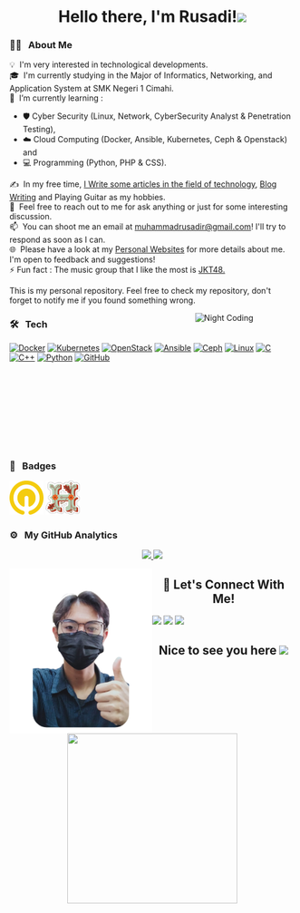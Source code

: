 
<!--
**rusadirr/rusadirr** is a ✨ _special_ ✨ repository because its `README.md` (this file) appears on your GitHub profile.

Here are some ideas to get you started:

- 🔭 I’m currently working on ...
- 🌱 I’m currently learning ...
- 👯 I’m looking to collaborate on ...
- 🤔 I’m looking for help with ...
- 💬 Ask me about ...
- 📫 How to reach me: ...
- 😄 Pronouns: ...
- ⚡ Fun fact: ...
-->

<h1 align="center">Hello there, I'm Rusadi!<img src="https://raw.githubusercontent.com/MartinHeinz/MartinHeinz/master/wave.gif" width="30px"></h1>

### 👨‍💻 &nbsp; About Me

💡 &nbsp;I'm very interested in technological developments.\
🎓 &nbsp;I'm currently studying in the Major of Informatics, Networking, and Application System at SMK Negeri 1 Cimahi.\
🌱 &nbsp;I’m currently learning : 
- 🛡️ Cyber Security (Linux, Network, CyberSecurity Analyst & Penetration Testing), 
- ☁️ Cloud Computing (Docker, Ansible, Kubernetes, Ceph & Openstack) and 
- 💻 Programming (Python, PHP & CSS).

✍️ &nbsp;In my free time, [I Write some articles in the field of technology](https://project.rusadi.me/), [Blog Writing](https://blog.rusadi.me/) and Playing Guitar as my hobbies.\
💬 &nbsp;Feel free to reach out to me for ask anything or just for some interesting discussion.\
📫 &nbsp;You can shoot me an email at muhammadrusadir@gmail.com! I'll try to respond as soon as I can.\
🌐 &nbsp;Please have a look at my [Personal Websites](https://rusadi.me) for more details about me. I'm open to feedback and suggestions! \
⚡ Fun fact : The music group that I like the most is [JKT48.](https://jkt48.com/)

This is my personal repository. Feel free to check my repository, don't forget to notify me if you found something wrong.

<img width="35%" alt="Night Coding" src="https://i.pinimg.com/originals/e4/26/70/e426702edf874b181aced1e2fa5c6cde.gif" align="right"/>

### 🛠️ &nbsp; Tech
[![Docker](https://img.shields.io/badge/docker-%230db7ed.svg?style=for-the-badge&logo=docker&logoColor=white)](https://www.docker.com/)
[![Kubernetes](https://img.shields.io/badge/kubernetes-%23326ce5.svg?style=for-the-badge&logo=kubernetes&logoColor=white)](https://kubernetes.io/)
[![OpenStack](https://img.shields.io/badge/Openstack-%23f01742.svg?style=for-the-badge&logo=openstack&logoColor=white)](https://www.openstack.org/)
[![Ansible](https://img.shields.io/badge/ansible-%231A1918.svg?style=for-the-badge&logo=ansible&logoColor=white)](https://www.ansible.com/)
[![Ceph](https://img.shields.io/badge/ceph-%23EF5C55.svg?&style=for-the-badge&logo=ceph&logoColor=white)](https://ceph.io/en/)
[![Linux](https://img.shields.io/badge/-Linux-fcc624?style=for-the-badge&logo=linux&logoColor=white)](https://www.linuxfoundation.org/)
[![C](https://img.shields.io/badge/C-00599C?style=for-the-badge&logo=c&logoColor=white)](https://www.cprogramming.com/")
[![C++](https://img.shields.io/badge/C%2B%2B-00599C?style=for-the-badge&logo=c%2B%2B&logoColor=white)](https://isocpp.org/std/the-standard)
[![Python](https://img.shields.io/badge/Python-FFD43B?style=for-the-badge&logo=python&logoColor=darkgreen)](https://www.python.org)
[![GitHub](https://img.shields.io/badge/GitHub-100000?style=for-the-badge&logo=github&logoColor=white)](https://github.com/)

<!--

[![]()]()

-->

<br><br>
<br><br>
<br><br>
<br><br>

### 🥇 &nbsp; Badges <br>
<a href="https://www.qwiklabs.com/public_profiles/d6de05fa-537a-4759-9b2b-ba310126bea0"><img src="Badges/Qwiklabs.png" alt="Qwiklabs Badge" width="60" height="60"></a> 
<a href="https://hacktoberfest.digitalocean.com/"><img src="Badges/Hacktoberfest21.png" alt="Hacktoberfest21 Badge" width="60" height="60"></a>

### ⚙️ &nbsp; My GitHub Analytics
<p align="center">
<a href="https://github.com/rusadirr">
  <img height="180em" src="https://github-readme-stats-eight-theta.vercel.app/api?username=rusadirr&show_icons=true&theme=algolia&include_all_commits=true&count_private=true"/>
  <img height="180em" src="https://github-readme-stats-eight-theta.vercel.app/api/top-langs/?username=rusadirr&layout=compact&langs_count=8&theme=algolia"/>
</a>
</p>

<!-- 




BUAT BLOG  





-->

<img src ="Images/rusadi.png" align = "left" width = 50%>
<div>
<h2 align='center'>🔗 Let's Connect With Me!</h2>

<!--
[<img align="top" alt="Portfolio" src="https://img.shields.io/badge/Portfolio-%23000000.svg?style=for-the-badge&logo=firefox&logoColor=#FF7139" />](https://rusadi.me/)
<br><br>
[<img align="top" alt="LinkedIn" src="https://img.shields.io/badge/LinkedIn-0077B5?style=for-the-badge&logo=linkedin&logoColor=white" />](http://www.linkedin.com/in/rusadirr)
<br><br>
[<img align="top" alt="Instagram" src="https://img.shields.io/badge/Instagram-E4405F?style=for-the-badge&logo=instagram&logoColor=white" />](https://www.instagram.com/rusadirr/)
<br><br>
-->

[![](https://img.shields.io/badge/Portfolio-%23000000.svg?style=for-the-badge&logo=firefox&logoColor=#FF7139)](https://rusadi.me/)
[![](https://img.shields.io/badge/LinkedIn-0077B5?style=for-the-badge&logo=linkedin&logoColor=white)](https://www.linkedin.com/in/rusadirr/)
[![](https://img.shields.io/badge/Instagram-E4405F?style=for-the-badge&logo=instagram&logoColor=white)](https://www.instagram.com/rusadirr/)


<h2 align='center'>Nice to see you here <img src="https://raw.githubusercontent.com/MartinHeinz/MartinHeinz/master/wave.gif" width="30px"></h2>
<br>
<p align='center'>
<img src="https://www.kibrispdr.org/dwn/6/background-thank-you-bergerak.gif" width="300" height="300" frameBorder="0" class="giphy-embed" allowFullScreen></img></p>
<br>

